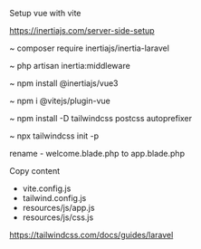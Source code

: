Setup vue with vite

https://inertiajs.com/server-side-setup

~ composer require inertiajs/inertia-laravel

~ php artisan inertia:middleware

~ npm install @inertiajs/vue3

~ npm i @vitejs/plugin-vue

~ npm install -D tailwindcss postcss autoprefixer

~ npx tailwindcss init -p

rename - welcome.blade.php to app.blade.php

Copy content
- vite.config.js
- tailwind.config.js
- resources/js/app.js
- resources/js/css.js


https://tailwindcss.com/docs/guides/laravel